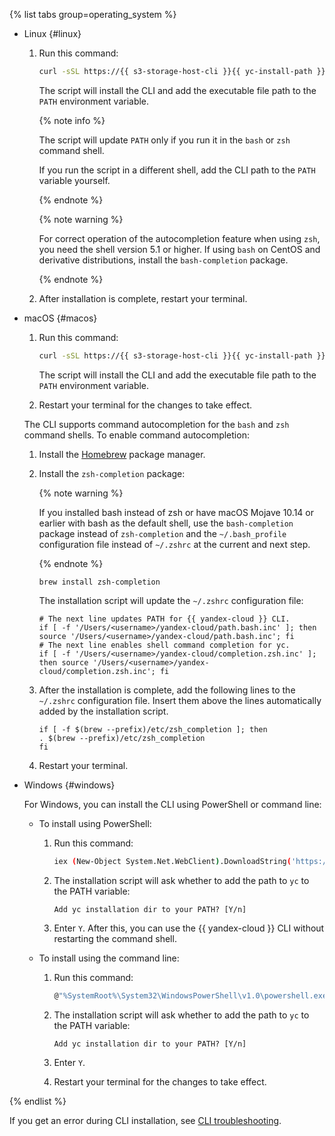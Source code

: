 {% list tabs group=operating_system %}

- Linux {#linux}

   1. Run this command:

      ```bash
      curl -sSL https://{{ s3-storage-host-cli }}{{ yc-install-path }} | bash
      ```

      The script will install the CLI and add the executable file path to the `PATH` environment variable.

      {% note info %}

      The script will update `PATH` only if you run it in the `bash` or `zsh` command shell.

      If you run the script in a different shell, add the CLI path to the `PATH` variable yourself.

      {% endnote %}

      {% note warning %}

      For correct operation of the autocompletion feature when using `zsh`, you need the shell version 5.1 or higher. If using `bash` on CentOS and derivative distributions, install the `bash-completion` package.

      {% endnote %}

   1. After installation is complete, restart your terminal.

- macOS {#macos}

   1. Run this command:

      ```bash
      curl -sSL https://{{ s3-storage-host-cli }}{{ yc-install-path }} | bash
      ```

      The script will install the CLI and add the executable file path to the `PATH` environment variable.
   1. Restart your terminal for the changes to take effect.

   The CLI supports command autocompletion for the `bash` and `zsh` command shells. To enable command autocompletion:

   1. Install the [Homebrew](https://brew.sh) package manager.
   1. Install the `zsh-completion` package:

      {% note warning %}

      If you installed bash instead of zsh or have macOS Mojave 10.14 or earlier with bash as the default shell, use the `bash-completion` package instead of `zsh-completion` and the `~/.bash_profile` configuration file instead of `~/.zshrc` at the current and next step.

      {% endnote %}

      ```
      brew install zsh-completion
      ```

      The installation script will update the `~/.zshrc` configuration file:

      ```
      # The next line updates PATH for {{ yandex-cloud }} CLI.
      if [ -f '/Users/<username>/yandex-cloud/path.bash.inc' ]; then source '/Users/<username>/yandex-cloud/path.bash.inc'; fi
      # The next line enables shell command completion for yc.
      if [ -f '/Users/<username>/yandex-cloud/completion.zsh.inc' ]; then source '/Users/<username>/yandex-cloud/completion.zsh.inc'; fi
      ```

   1. After the installation is complete, add the following lines to the `~/.zshrc` configuration file. Insert them above the lines automatically added by the installation script.

      ```
      if [ -f $(brew --prefix)/etc/zsh_completion ]; then
      . $(brew --prefix)/etc/zsh_completion
      fi
      ```
   1. Restart your terminal.

- Windows {#windows}

   For Windows, you can install the CLI using PowerShell or command line:

   - To install using PowerShell:

      1. Run this command:




         ```bash
         iex (New-Object System.Net.WebClient).DownloadString('https://{{ s3-storage-host }}{{ yc-windows-path }}')
         ```



      1. The installation script will ask whether to add the path to `yc` to the PATH variable:

         ```
         Add yc installation dir to your PATH? [Y/n]
         ```
      1. Enter `Y`. After this, you can use the {{ yandex-cloud }} CLI without restarting the command shell.

   - To install using the command line:

      1. Run this command:




         ```bash
         @"%SystemRoot%\System32\WindowsPowerShell\v1.0\powershell.exe" -Command "iex ((New-Object System.Net.WebClient).DownloadString('https://{{ s3-storage-host }}{{ yc-windows-path }}'))" && SET "PATH=%PATH%;%USERPROFILE%\yandex-cloud\bin"
         ```



      1. The installation script will ask whether to add the path to `yc` to the PATH variable:

         ```
         Add yc installation dir to your PATH? [Y/n]
         ```
      1. Enter `Y`.
      1. Restart your terminal for the changes to take effect.

{% endlist %}

If you get an error during CLI installation, see [CLI troubleshooting](../../cli/error.md#failure-writing-output-to-destination).
